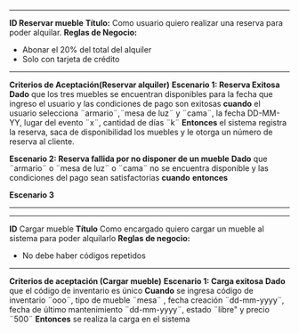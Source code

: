 
---
**ID Reservar mueble**
**Título:** Como usuario quiero realizar una reserva para poder alquilar.
**Reglas de Negocio:** 
- Abonar el 20% del total del alquiler
- Solo con tarjeta de crédito
---
**Criterios de Aceptación(Reservar alquiler)**
**Escenario 1: Reserva Exitosa**
**Dado** que los tres muebles se encuentran disponibles para la fecha que ingreso el usuario y las condiciones de pago son exitosas
**cuando** el usuario selecciona ¨armario¨,¨mesa de luz¨ y ¨cama¨, la fecha DD-MM-YY, lugar del evento ¨x¨, cantidad de días ¨k¨
**Entonces** el sistema registra la reserva, saca de disponibilidad los muebles y le otorga un número de reserva al cliente.

**Escenario 2: Reserva fallida por no disponer de un mueble**
**Dado** que ¨armario¨ o ¨mesa de luz¨ o ¨cama¨ no se encuentra disponible y las condiciones del pago sean satisfactorias
**cuando**
**entonces**

**Escenario 3**



--- 
--- 
**ID** Cargar mueble
**Título** Como encargado quiero cargar un mueble al sistema para poder alquilarlo
**Reglas de negocio:**
- No debe haber códigos repetidos
---
**Criterios de aceptación (Cargar mueble)**
**Escenario 1: Carga exitosa** 
**Dado** que el código de inventario es único
**Cuando** se ingresa código de inventario ¨ooo¨, tipo de mueble ¨mesa¨ , fecha creación ¨dd-mm-yyyy¨, fecha de último mantenimiento ¨dd-mm-yyyy¨, estado ¨libre" y precio ¨500¨
**Entonces** se realiza la carga en el sistema